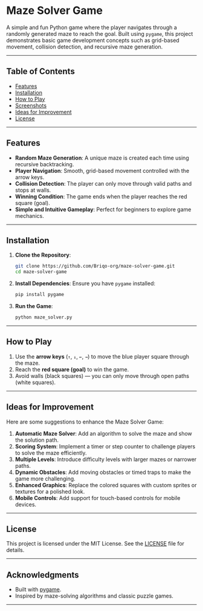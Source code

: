 
# Maze Solver Game

A simple and fun Python game where the player navigates through a randomly generated maze to reach the goal. Built using `pygame`, this project demonstrates basic game development concepts such as grid-based movement, collision detection, and recursive maze generation.

---

## Table of Contents
- [Features](#features)
- [Installation](#installation)
- [How to Play](#how-to-play)
- [Screenshots](#screenshots)
- [Ideas for Improvement](#ideas-for-improvement)
- [License](#license)

---

## Features
- **Random Maze Generation**: A unique maze is created each time using recursive backtracking.
- **Player Navigation**: Smooth, grid-based movement controlled with the arrow keys.
- **Collision Detection**: The player can only move through valid paths and stops at walls.
- **Winning Condition**: The game ends when the player reaches the red square (goal).
- **Simple and Intuitive Gameplay**: Perfect for beginners to explore game mechanics.

---

## Installation
1. **Clone the Repository**:
   ```bash
   git clone https://github.com/Briqo-org/maze-solver-game.git
   cd maze-solver-game
   ```

2. **Install Dependencies**:
   Ensure you have `pygame` installed:
   ```bash
   pip install pygame
   ```

3. **Run the Game**:
   ```bash
   python maze_solver.py
   ```

---

## How to Play
1. Use the **arrow keys** (`↑`, `↓`, `←`, `→`) to move the blue player square through the maze.
2. Reach the **red square (goal)** to win the game.
3. Avoid walls (black squares) — you can only move through open paths (white squares).

---

## Ideas for Improvement
Here are some suggestions to enhance the Maze Solver Game:
1. **Automatic Maze Solver**: Add an algorithm to solve the maze and show the solution path.
2. **Scoring System**: Implement a timer or step counter to challenge players to solve the maze efficiently.
3. **Multiple Levels**: Introduce difficulty levels with larger mazes or narrower paths.
4. **Dynamic Obstacles**: Add moving obstacles or timed traps to make the game more challenging.
5. **Enhanced Graphics**: Replace the colored squares with custom sprites or textures for a polished look.
6. **Mobile Controls**: Add support for touch-based controls for mobile devices.

---

## License
This project is licensed under the MIT License. See the [LICENSE](LICENSE) file for details.

---

## Acknowledgments
- Built with [pygame](https://www.pygame.org/).
- Inspired by maze-solving algorithms and classic puzzle games.

---
